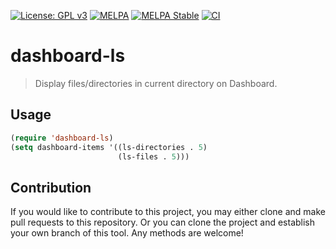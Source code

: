 [![License: GPL v3](https://img.shields.io/badge/License-GPL%20v3-blue.svg)](https://www.gnu.org/licenses/gpl-3.0)
[![MELPA](https://melpa.org/packages/dashboard-ls-badge.svg)](https://melpa.org/#/dashboard-ls)
[![MELPA Stable](https://stable.melpa.org/packages/dashboard-ls-badge.svg)](https://stable.melpa.org/#/dashboard-ls)
[![CI](https://github.com/emacs-dashboard/dashboard-ls/actions/workflows/test.yml/badge.svg)](https://github.com/emacs-dashboard/dashboard-ls/actions/workflows/test.yml)

# dashboard-ls
> Display files/directories in current directory on Dashboard.

## Usage

```el
(require 'dashboard-ls)
(setq dashboard-items '((ls-directories . 5)
                        (ls-files . 5)))
```

## Contribution

If you would like to contribute to this project, you may either
clone and make pull requests to this repository. Or you can
clone the project and establish your own branch of this tool.
Any methods are welcome!
